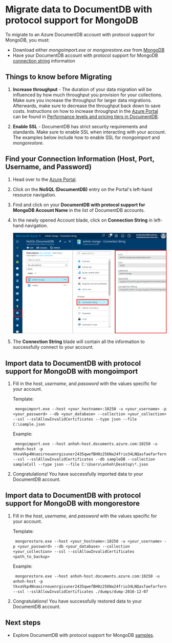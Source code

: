 <properties
    pageTitle="Migrate data to Azure DocumentDB account with protocol support for MongoDB | Azure"
    description="Learn how to use mongoimport and mongorestore to import data to a DocumentDB account with protocol support for MongoDB, now available for preview."
    keywords="migrate"
    services="documentdb"
    author="AndrewHoh"
    manager="jhubbard"
    editor=""
    documentationcenter="" />
<tags
    ms.assetid="352c5fb9-8772-4c5f-87ac-74885e63ecac"
    ms.service="documentdb"
    ms.workload="data-services"
    ms.tgt_pltfrm="na"
    ms.devlang="na"
    ms.topic="article"
    ms.date="12/07/2016"
    wacn.date=""
    ms.author="anhoh" />

# Migrate data to DocumentDB with protocol support for MongoDB
To migrate to an Azure DocumentDB account with protocol support for MongoDB, you must:

- Download either *mongoimport.exe* or *mongorestore.exe* from [MongoDB](https://www.mongodb.com/download-center)
- Have your DocumentDB account with protocol support for MongoDB [connection string](/documentation/articles/documentdb-connect-mongodb-account/) information

## Things to know before Migrating

1. **Increase throughput** - The duration of your data migration will be influenced by how much throughput you provision for your collections. Make sure you increase the throughput for larger data migrations. Afterwards, make sure to decrease the throughput back down to save costs. Instructions on how to increase throughput in the [Azure Portal](https://portal.azure.cn) can be found in [Performance levels and pricing tiers in DocumentDB](/documentation/articles/documentdb-performance-levels/).

2. **Enable SSL** - DocumentDB has strict security requirements and standards. Make sure to enable SSL when interacting with your account. The examples below include how to enable SSL for *mongoimport* and *mongorestore*.

## Find your Connection Information (Host, Port, Username, and Password)

1. Head over to the [Azure Portal](https://portal.azure.cn).

2. Click on the **NoSQL (DocumentDB)** entry on the Portal's left-hand resource navigation.

3. Find and click on your **DocumentDB with protocol support for MongoDB Account Name** in the list of DocumentDB accounts.

4. In the newly opened Account blade, click on **Connection String** in left-hand navigation.

    ![Screen shot of the Connection Blade](./media/documentdb-mongodb-migrate/ConnectionStringBlade.png)

5. The **Connection String** blade will contain all the information to successfully connect to your account.

## Import data to DocumentDB with protocol support for MongoDB with mongoimport

1. Fill in the *host*, *username*, and *password* with the values specific for your account.

    Template:

        mongoimport.exe --host <your_hostname>:10250 -u <your_username> -p <your_password> --db <your_database> --collection <your_collection> --ssl --sslAllowInvalidCertificates --type json --file C:\sample.json

    Example:

        mongoimport.exe --host anhoh-host.documents.azure.com:10250 -u anhoh-host -p tkvaVkp4Nnaoirnouenrgisuner2435qwefBH0z256Na24frio34LNQasfaefarfernoimczciqisAXw== --ssl --sslAllowInvalidCertificates --db sampleDB --collection sampleColl --type json --file C:\Users\anhoh\Desktop\*.json

2. Congratulations! You have successfully imported data to your DocumentDB account.

## Import data to DocumentDB with protocol support for MongoDB with mongorestore

1. Fill in the *host*, *username*, and *password* with the values specific for your account.

    Template:

        mongorestore.exe --host <your_hostname>:10250 -u <your_username> -p <your_password> --db <your_database> --collection <your_collection> --ssl --sslAllowInvalidCertificates <path_to_backup>

    Example:

        mongorestore.exe --host anhoh-host.documents.azure.com:10250 -u anhoh-host -p tkvaVkp4Nnaoirnouenrgisuner2435qwefBH0z256Na24frio34LNQasfaefarfernoimczciqisAXw== --ssl --sslAllowInvalidCertificates ./dumps/dump-2016-12-07

2. Congratulations! You have successfully restored data to your DocumentDB account.

## Next steps
- Explore DocumentDB with protocol support for MongoDB [samples](/documentation/articles/documentdb-mongodb-samples/).
